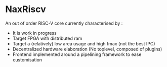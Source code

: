 # NaxRiscv

An out of order RISC-V core currently characterised by : 

- It is work in progress
- Target FPGA with distributed ram
- Target a (relatively) low area usage and high fmax (not the best IPC)
- Decentralized hardware elaboration (No toplevel, composed of plugins)
- Frontend implemented around a pipelining framework to ease customisation

